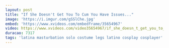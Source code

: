 ```yaml
---
layout: post
title: "If She Doesn't Get You To Cum You Have Issues..."
image: 'https://i.imgur.com/gSSlChe.jpg'
embed: 'https://www.xvideos.com/embedframe/35654967'
video: https://www.xvideos.com/video35654967/if_she_doesn_t_get_you_to_cum_you_have_issues...
duracao: 7317
tags: 'latina masturbation solo costume legs latino cosplay cosplayer'
---
```

